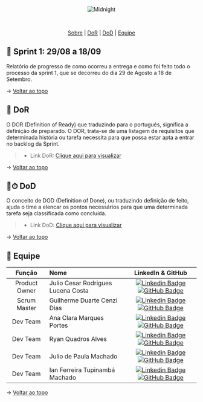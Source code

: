 <div align="center">
    
![Midnight](https://user-images.githubusercontent.com/79495727/186236948-b6e259f5-b2ba-44c6-844c-ffe2eb2b0fbf.png)
</div>
<br id="topo">
<p align="center">
    <a href="#sobre">Sobre</a>  |  
    <a href="#DoR">DoR</a>  |  
    <a href="#DoD">DoD</a>  |  
    <a href="#equipe">Equipe</a>
</p>
   
<span id="sobre">

## :bookmark_tabs: Sprint 1: 29/08 a 18/09 
Relatório de progresso de como ocorreu a entrega e como foi feito todo o processo da sprint 1,  que se decorreu do dia 29 de Agosto a 18 de Setembro.


    
→ [Voltar ao topo](#topo)
    
<span id="DoR">

## 📝 DoR
    
O DOR (Definition of Ready) que traduzindo para o português, significa a definição de preparado.  O DOR, trata-se de uma listagem de requisitos que determinada história ou tarefa necessita para que possa estar apta a entrar no backlog da Sprint. 
    
> - Link DoR: [Clique aqui para visualizar](https://github.com/MidNight-Tecnology/API-MidAll-2022.2/blob/Sprint-1/DoR.md)
</div>
  
→ [Voltar ao topo](#topo)

<span id="DoD">

## 📝⏱ DoD
O conceito de DOD (Definition of Done), ou traduzindo definição de feito, ajuda o time a elencar os pontos necessários para que uma determinada tarefa seja classificada como concluída.
    
> - Link DoD: [Clique aqui para visualizar](https://github.com/MidNight-Tecnology/API-MidAll-2022.2/blob/Sprint-1/DoD.md)
</div>
  
→ [Voltar ao topo](#topo)


<span id="equipe">

## :busts_in_silhouette: Equipe

|    Função     | Nome                                  |                                                                                                                                                      LinkedIn & GitHub                                                                                                                                                      |
| :-----------: | :------------------------------------ | :-------------------------------------------------------------------------------------------------------------------------------------------------------------------------------------------------------------------------------------------------------------------------------------------------------------------------: |
| Product Owner | Julio Cesar Rodrigues Lucena Costa           |     [![Linkedin Badge](https://img.shields.io/badge/Linkedin-blue?style=flat-square&logo=Linkedin&logoColor=white)](https://www.linkedin.com/in/julio-lucena-2001) [![GitHub Badge](https://img.shields.io/badge/GitHub-111217?style=flat-square&logo=github&logoColor=white)](https://github.com/JulioL2001)              |
| Scrum Master  | Guilherme Duarte Cenzi Dias |      [![Linkedin Badge](https://img.shields.io/badge/Linkedin-blue?style=flat-square&logo=Linkedin&logoColor=white)](https://www.linkedin.com/in/guilherme-duarte-cenzi-dias-9737621b6) [![GitHub Badge](https://img.shields.io/badge/GitHub-111217?style=flat-square&logo=github&logoColor=white)](https://github.com/Guilhermedcdias)     |
|   Dev Team    | Ana Clara Marques Portes               |         [![Linkedin Badge](https://img.shields.io/badge/Linkedin-blue?style=flat-square&logo=Linkedin&logoColor=white)]() [![GitHub Badge](https://img.shields.io/badge/GitHub-111217?style=flat-square&logo=github&logoColor=white)](https://github.com/AnaMarks)        |
|   Dev Team    | Ryan Quadros Alves                 |   [![Linkedin Badge](https://img.shields.io/badge/Linkedin-blue?style=flat-square&logo=Linkedin&logoColor=white)](https://www.linkedin.com/in/ryan-alves-661ba823b) [![GitHub Badge](https://img.shields.io/badge/GitHub-111217?style=flat-square&logo=github&logoColor=white)](https://github.com/XLryan246)   |
|   Dev Team    | Julio de Paula Machado       |           [![Linkedin Badge](https://img.shields.io/badge/Linkedin-blue?style=flat-square&logo=Linkedin&logoColor=white)]() [![GitHub Badge](https://img.shields.io/badge/GitHub-111217?style=flat-square&logo=github&logoColor=white)](https://github.com/JulioPm142)          |
|   Dev Team    | Ian Ferreira Tupinambá Machado       |        [![Linkedin Badge](https://img.shields.io/badge/Linkedin-blue?style=flat-square&logo=Linkedin&logoColor=white)](https://www.linkedin.com/in/itupii) [![GitHub Badge](https://img.shields.io/badge/GitHub-111217?style=flat-square&logo=github&logoColor=white)](https://github.com/itupii)            |


→ [Voltar ao topo](#topo)

